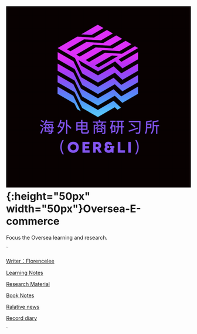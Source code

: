 #  ![alt text](/icon/image/logo.png){:height="50px" width="50px"}Oversea-E-commerce

<p>Focus the Oversea learning and research.<p>
`
<a href='pages/Writer-page/index.html'><p>Writer：Florencelee<p><a>
<a href='pages/Learning-notes/index.html'><p>Learning Notes<p><a>
<a href='pages/Research-Material/index.html'><p>Research Material<p><a>
<a href='pages/Book-notes/index.html'><p>Book Notes<p><a>
<a href='pages/Relative-news/index.html'><p>Ralative news<p><a>
<a href='pages/Record-diarys/index.html'><p>Record diary<p><a>
`
